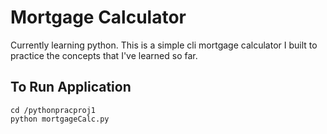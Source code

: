 # Mortgage Calculator  
Currently learning python. This is a simple cli mortgage calculator I built to practice the concepts that I've learned so far. 

## To Run Application
```
cd /pythonpracproj1
python mortgageCalc.py
```
